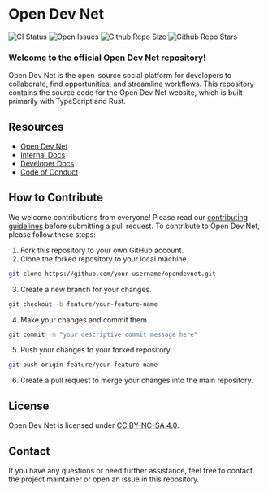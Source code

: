 # Open Dev Net

![CI Status](https://github.com/odnlabs/opendevnet/actions/workflows/ci.yml/badge.svg) ![Open Issues](https://img.shields.io/github/issues/odnlabs/opendevnet) ![Github Repo Size](https://img.shields.io/github/repo-size/odnlabs/opendevnet) ![Github Repo Stars](https://img.shields.io/github/stars/odnlabs/opendevnet)

### Welcome to the official Open Dev Net repository!

Open Dev Net is the open-source social platform for developers to collaborate, find opportunities, and streamline workflows. This repository contains the source code for the Open Dev Net website, which is built primarily with TypeScript and Rust.

## Resources

- [Open Dev Net](https://opendevnet.com/)
- [Internal Docs](https://odnlabs.github.io/internal-docs/)
- [Developer Docs](https://opendevnet.com/dev/docs)
- [Code of Conduct](.github/CODE_OF_CONDUCT.md)

## How to Contribute

We welcome contributions from everyone! Please read our [contributing guidelines](.github/CONTRIBUTING.md) before submitting a pull request. To contribute to Open Dev Net, please follow these steps:

1. Fork this repository to your own GitHub account.
2. Clone the forked repository to your local machine.

```bash
git clone https://github.com/your-username/opendevnet.git
```

3. Create a new branch for your changes.

```bash
git checkout -b feature/your-feature-name
```

4. Make your changes and commit them.

```bash
git commit -m "your descriptive commit message here"
```

5. Push your changes to your forked repository.

```bash
git push origin feature/your-feature-name
```

6. Create a pull request to merge your changes into the main repository.

## License

Open Dev Net is licensed under [CC BY-NC-SA 4.0](http://creativecommons.org/licenses/by-nc-sa/4.0/).

## Contact

If you have any questions or need further assistance, feel free to contact the project maintainer or open an issue in this repository.
